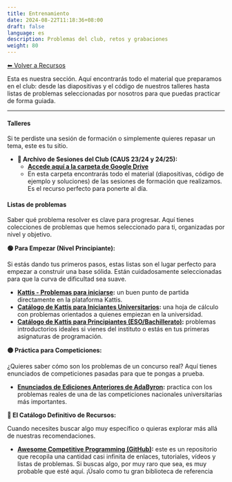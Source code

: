 ```yaml
---
title: Entrenamiento
date: 2024-08-22T11:18:36+08:00
draft: false
language: es
description: Problemas del club, retos y grabaciones
weight: 80
---
```


[⬅ Volver a Recursos](../)


Esta es nuestra sección. Aquí encontrarás todo el material que preparamos en el club: desde las diapositivas y el código de nuestros talleres hasta listas de problemas seleccionadas por nosotros para que puedas practicar de forma guiada.

--- 

#### Talleres

Si te perdiste una sesión de formación o simplemente quieres repasar un tema, este es tu sitio.

*   **📎 Archivo de Sesiones del Club (CAUS 23/24 y 24/25):**
    *   **[Accede aquí a la carpeta de Google Drive](https://drive.google.com/drive/folders/1HRhaTf-Dtha1T21ZTzjj7y-6WswkB9OP?usp=sharing)**
    *   En esta carpeta encontrarás todo el material (diapositivas, código de ejemplo y soluciones) de las sesiones de formación que realizamos. Es el recurso perfecto para ponerte al día.

#### Listas de problemas

Saber qué problema resolver es clave para progresar. Aquí tienes colecciones de problemas que hemos seleccionado para ti, organizadas por nivel y objetivo.

**🟢 Para Empezar (Nivel Principiante):**

Si estás dando tus primeros pasos, estas listas son el lugar perfecto para empezar a construir una base sólida. Están cuidadosamente seleccionadas para que la curva de dificultad sea suave.

*   **[Kattis - Problemas para iniciarse](https://open.kattis.com/problem-sources/Kattis):** un buen punto de partida directamente en la plataforma Kattis.
*   **[Catálogo de Kattis para Iniciantes Universitarios](https://docs.google.com/spreadsheets/d/1oJ2bUndgK4dOOTcOA-3Nyv0RB6XEoES2yr2Xw5Qcwtw/edit?gid=0#gid=0):** una hoja de cálculo con problemas orientados a quienes empiezan en la universidad.
*   **[Catálogo de Kattis para Principiantes (ESO/Bachillerato)](https://docs.google.com/spreadsheets/d/1o_7wdzTA861ySRCZCD2SWEu_T_4QVptg6BhGmKNsuLc/edit?gid=0#gid=0):** problemas introductorios ideales si vienes del instituto o estás en tus primeras asignaturas de programación.

**🟡 Práctica para Competiciones:**

¿Quieres saber cómo son los problemas de un concurso real? Aquí tienes enunciados de competiciones pasadas para que te pongas a prueba.

*   **[Enunciados de Ediciones Anteriores de AdaByron](https://drive.google.com/drive/folders/1xleZ_-1_LyoHV7SDbyXg_fQ2m_BMrO82?usp=sharing):** practica con los problemas reales de una de las competiciones nacionales universitarias más importantes.

**🔴 El Catálogo Definitivo de Recursos:**

Cuando necesites buscar algo muy específico o quieras explorar más allá de nuestras recomendaciones.

*   **[Awesome Competitive Programming (GitHub)](https://github.com/lnishan/awesome-competitive-programming):** este es un repositorio que recopila una cantidad casi infinita de enlaces, tutoriales, vídeos y listas de problemas. Si buscas algo, por muy raro que sea, es muy probable que esté aquí. ¡Úsalo como tu gran biblioteca de referencia